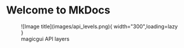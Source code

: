 # Welcome to MkDocs

<figure markdown>
  ![Image title](images/api_levels.png){ width="300",loading=lazy }
  <figcaption>magicgui API layers</figcaption>
</figure>
